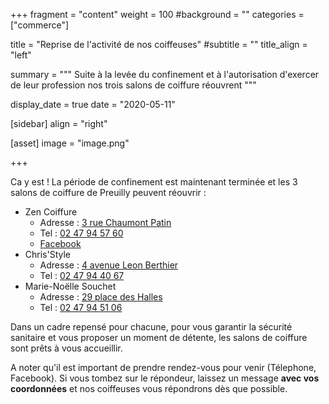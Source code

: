 +++
fragment = "content"
weight = 100
#background = ""
categories = ["commerce"]

title = "Reprise de l'activité de nos coiffeuses"
#subtitle = ""
title_align = "left"

summary = """
Suite à la levée du confinement et à l'autorisation d'exercer de leur profession nos trois salons de coiffure réouvrent 
"""

display_date = true
date = "2020-05-11"

    
[sidebar]
  align = "right"

[asset]
  image = "image.png"
  
+++

Ca y est ! La période de confinement est maintenant terminée et les 3 salons de coiffure de Preuilly peuvent réouvrir :

* Zen Coiffure
    * Adresse : <a href="https://www.google.com/maps/place/3+Rue+Chaumont+Patin,+37290+Preuilly-sur-Claise/@46.8548234,0.9271482,17z/data=!3m1!4b1!4m5!3m4!1s0x47fcf506c61aa06d:0xc73d99176fc1359c!8m2!3d46.8548234!4d0.9293369">3 rue Chaumont Patin</a>
    * Tel : <a href="tel://02 47 94 57 60">02 47 94 57 60</a> 
    * <a href="https://www.facebook.com/pages/category/Hair-Salon/Zen-coiffure-406458249496527/">Facebook</a>
* Chris'Style
    * Adresse : <a href="https://www.google.com/maps/place/4+Avenue+Léon+Berthier,+37290+Preuilly-sur-Claise/@46.8512996,0.9273933,17z/data=!3m1!4b1!4m5!3m4!1s0x47fcf506170f9e55:0xbbeebe05677c37d0!8m2!3d46.8512996!4d0.929582">4 avenue Leon Berthier</a>
    * Tel : <a href="tel://02 47 94 40 67">02 47 94 40 67</a> 
* Marie-Noëlle Souchet
    * Adresse : <a href="">29 place des Halles</a>
    * Tel : <a href="tel://02 47 94 51 06">02 47 94 51 06</a> 
 
Dans un cadre repensé pour chacune, pour vous garantir la sécurité sanitaire et vous proposer un moment de détente, les salons de coiffure sont prêts à vous accueillir.

A noter qu'il est important de prendre rendez-vous pour venir (Télephone, Facebook). Si vous tombez sur le répondeur, laissez un message **avec vos coordonnées** et nos coiffeuses vous répondrons dès que possible.
